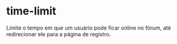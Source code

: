 # time-limit
Limite o tempo em que um usuário pode ficar online no fórum, até redirecionar ele para a página de registro.
